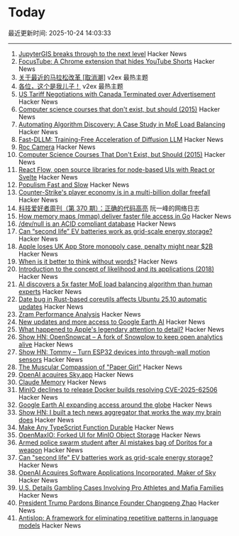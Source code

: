 # Today

最近更新时间: 2025-10-24 14:03:33

--- 
1. [JupyterGIS breaks through to the next level](https://eo4society.esa.int/2025/10/16/jupytergis-breaks-through-to-the-next-level/) Hacker News
2. [FocusTube: A Chrome extension that hides YouTube Shorts](https://github.com/CaptainYouz/FocusTube) Hacker News
3. [关于最近的马拉松改革 [取消潮]](https://www.v2ex.com/t/1168021) v2ex 最热主题
4. [各位，这个是我儿子！](https://www.v2ex.com/t/1168017) v2ex 最热主题
5. [US Tariff Negotiations with Canada Terminated over Advertisement](https://www.bbc.com/news/articles/cdjrlmd4pmeo) Hacker News
6. [Computer science courses that don't exist, but should (2015)](https://prog21.dadgum.com/210.html) Hacker News
7. [Automating Algorithm Discovery: A Case Study in MoE Load Balancing](https://adrs-ucb.notion.site/moe-load-balancing) Hacker News
8. [Fast-DLLM: Training-Free Acceleration of Diffusion LLM](https://arxiv.org/abs/2505.22618) Hacker News
9. [Roc Camera](https://roc.camera/) Hacker News
10. [Computer Science Courses That Don't Exist, but Should (2015)](https://prog21.dadgum.com/210.html) Hacker News
11. [React Flow, open source libraries for node-based UIs with React or Svelte](https://github.com/xyflow/xyflow) Hacker News
12. [Populism Fast and Slow](https://josephheath.substack.com/p/populism-fast-and-slow) Hacker News
13. [Counter-Strike's player economy is in a multi-billion dollar freefall](https://www.polygon.com/counter-strike-cs-player-economy-multi-billion-dollar-freefall/) Hacker News
14. [科技爱好者周刊（第 370 期）：正确的代码高亮](http://www.ruanyifeng.com/blog/2025/10/weekly-issue-370.html) 阮一峰的网络日志
15. [How memory maps (mmap) deliver faster file access in Go](https://info.varnish-software.com/blog/how-memory-maps-mmap-deliver-25x-faster-file-access-in-go) Hacker News
16. [/dev/null is an ACID compliant database](https://jyu.dev/blog/why-dev-null-is-an-acid-compliant-database/) Hacker News
17. [Can “second life” EV batteries work as grid-scale energy storage?](https://www.volts.wtf/p/can-second-life-ev-batteries-work) Hacker News
18. [Apple loses UK App Store monopoly case, penalty might near $2B](https://9to5mac.com/2025/10/23/apple-loses-uk-app-store-monopoly-case-penalty-might-near-2-billion/) Hacker News
19. [When is it better to think without words?](https://www.henrikkarlsson.xyz/p/wordless-thought) Hacker News
20. [Introduction to the concept of likelihood and its applications (2018)](https://journals.sagepub.com/doi/10.1177/2515245917744314) Hacker News
21. [AI discovers a 5x faster MoE load balancing algorithm than human experts](https://adrs-ucb.notion.site/moe-load-balancing) Hacker News
22. [Date bug in Rust-based coreutils affects Ubuntu 25.10 automatic updates](https://lwn.net/Articles/1043103/) Hacker News
23. [Zram Performance Analysis](https://notes.xeome.dev/notes/Zram) Hacker News
24. [New updates and more access to Google Earth AI](https://blog.google/technology/research/new-updates-and-more-access-to-google-earth-ai/) Hacker News
25. [What happened to Apple's legendary attention to detail?](https://blog.johnozbay.com/what-happened-to-apples-attention-to-detail.html) Hacker News
26. [Show HN: OpenSnowcat – A fork of Snowplow to keep open analytics alive](https://opensnowcat.io/) Hacker News
27. [Show HN: Tommy – Turn ESP32 devices into through-wall motion sensors](https://www.tommysense.com) Hacker News
28. [The Muscular Compassion of "Paper Girl"](https://www.newyorker.com/books/page-turner/the-muscular-compassion-of-paper-girl) Hacker News
29. [OpenAI acquires Sky.app](https://openai.com/index/openai-acquires-software-applications-incorporated) Hacker News
30. [Claude Memory](https://www.anthropic.com/news/memory) Hacker News
31. [MinIO declines to release Docker builds resolving CVE-2025-62506](https://github.com/minio/minio/issues/21647) Hacker News
32. [Google Earth AI expanding access around the globe](https://blog.google/technology/research/new-updates-and-more-access-to-google-earth-ai/) Hacker News
33. [Show HN: I built a tech news aggregator that works the way my brain does](https://deadstack.net/recent) Hacker News
34. [Make Any TypeScript Function Durable](https://useworkflow.dev/) Hacker News
35. [OpenMaxIO: Forked UI for MinIO Object Storage](https://github.com/OpenMaxIO/openmaxio-object-browser) Hacker News
36. [Armed police swarm student after AI mistakes bag of Doritos for a weapon](https://www.dexerto.com/entertainment/armed-police-swarm-student-after-ai-mistakes-bag-of-doritos-for-a-weapon-3273512/) Hacker News
37. [Can "second life" EV batteries work as grid-scale energy storage?](https://www.volts.wtf/p/can-second-life-ev-batteries-work) Hacker News
38. [OpenAI Acquires Software Applications Incorporated, Maker of Sky](https://openai.com/index/openai-acquires-software-applications-incorporated) Hacker News
39. [U.S. Details Gambling Cases Involving Pro Athletes and Mafia Families](https://www.nytimes.com/live/2025/10/23/nyregion/nba-illegal-gambling-arrests) Hacker News
40. [President Trump Pardons Binance Founder Changpeng Zhao](https://www.bbc.com/news/articles/cly1qrl9l1qo) Hacker News
41. [Antislop: A framework for eliminating repetitive patterns in language models](https://arxiv.org/abs/2510.15061) Hacker News
